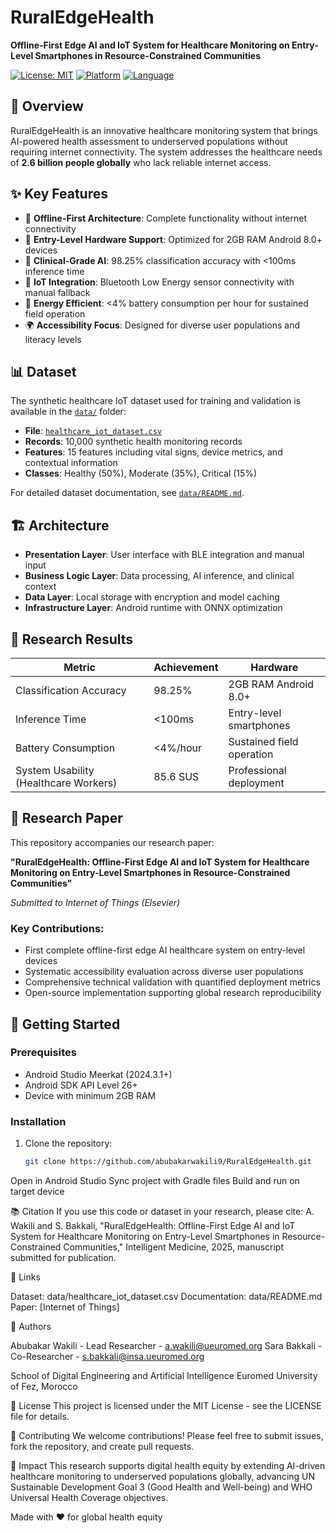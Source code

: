 # RuralEdgeHealth

**Offline-First Edge AI and IoT System for Healthcare Monitoring on Entry-Level Smartphones in Resource-Constrained Communities**

[![License: MIT](https://img.shields.io/badge/License-MIT-yellow.svg)](https://opensource.org/licenses/MIT)
[![Platform](https://img.shields.io/badge/Platform-Android-green.svg)](https://developer.android.com)
[![Language](https://img.shields.io/badge/Language-Kotlin-purple.svg)](https://kotlinlang.org)

## 🎯 Overview

RuralEdgeHealth is an innovative healthcare monitoring system that brings AI-powered health assessment to underserved populations without requiring internet connectivity. The system addresses the healthcare needs of **2.6 billion people globally** who lack reliable internet access.

## ✨ Key Features

- 🔄 **Offline-First Architecture**: Complete functionality without internet connectivity
- 📱 **Entry-Level Hardware Support**: Optimized for 2GB RAM Android 8.0+ devices  
- 🤖 **Clinical-Grade AI**: 98.25% classification accuracy with <100ms inference time
- 🔗 **IoT Integration**: Bluetooth Low Energy sensor connectivity with manual fallback
- 🔋 **Energy Efficient**: <4% battery consumption per hour for sustained field operation
- 🌍 **Accessibility Focus**: Designed for diverse user populations and literacy levels

## 📊 Dataset

The synthetic healthcare IoT dataset used for training and validation is available in the [`data/`](data/) folder:

- **File**: [`healthcare_iot_dataset.csv`](data/healthcare_iot_dataset.csv)
- **Records**: 10,000 synthetic health monitoring records
- **Features**: 15 features including vital signs, device metrics, and contextual information
- **Classes**: Healthy (50%), Moderate (35%), Critical (15%)

For detailed dataset documentation, see [`data/README.md`](data/README.md).

## 🏗️ Architecture

- **Presentation Layer**: User interface with BLE integration and manual input
- **Business Logic Layer**: Data processing, AI inference, and clinical context
- **Data Layer**: Local storage with encryption and model caching
- **Infrastructure Layer**: Android runtime with ONNX optimization

## 🔬 Research Results

| Metric | Achievement | Hardware |
|--------|-------------|----------|
| Classification Accuracy | 98.25% | 2GB RAM Android 8.0+ |
| Inference Time | <100ms | Entry-level smartphones |
| Battery Consumption | <4%/hour | Sustained field operation |
| System Usability (Healthcare Workers) | 85.6 SUS | Professional deployment |

## 📄 Research Paper

This repository accompanies our research paper:

**"RuralEdgeHealth: Offline-First Edge AI and IoT System for Healthcare Monitoring on Entry-Level Smartphones in Resource-Constrained Communities"**

*Submitted to Internet of Things (Elsevier)*

### Key Contributions:
- First complete offline-first edge AI healthcare system on entry-level devices
- Systematic accessibility evaluation across diverse user populations  
- Comprehensive technical validation with quantified deployment metrics
- Open-source implementation supporting global research reproducibility

## 🚀 Getting Started

### Prerequisites
- Android Studio Meerkat (2024.3.1+)
- Android SDK API Level 26+
- Device with minimum 2GB RAM

### Installation
1. Clone the repository:
   ```bash
   git clone https://github.com/abubakarwakili9/RuralEdgeHealth.git

Open in Android Studio
Sync project with Gradle files
Build and run on target device

📚 Citation
If you use this code or dataset in your research, please cite:
A. Wakili and S. Bakkali, "RuralEdgeHealth: Offline-First Edge AI and IoT System for Healthcare Monitoring on Entry-Level Smartphones in Resource-Constrained Communities," Intelligent Medicine, 2025, manuscript submitted for publication.

🔗 Links

Dataset: data/healthcare_iot_dataset.csv
Documentation: data/README.md
Paper: [Internet of Things]

👥 Authors

Abubakar Wakili - Lead Researcher - a.wakili@ueuromed.org
Sara Bakkali - Co-Researcher - s.bakkali@insa.ueuromed.org

School of Digital Engineering and Artificial Intelligence
Euromed University of Fez, Morocco

📄 License
This project is licensed under the MIT License - see the LICENSE file for details.

🤝 Contributing
We welcome contributions! Please feel free to submit issues, fork the repository, and create pull requests.

🌟 Impact
This research supports digital health equity by extending AI-driven healthcare monitoring to underserved populations globally, advancing UN Sustainable Development Goal 3 (Good Health and Well-being) and WHO Universal Health Coverage objectives.

Made with ❤️ for global health equity
